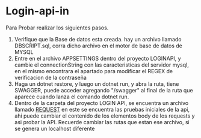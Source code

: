 # Login-api-in

Para Probar realizar los siguientes pasos.

1. Verifique que la Base de datos esta creada. hay un archivo llamado DBSCRIPT.sql, corra dicho archivo en el motor de base de datos de MYSQL
2. Entre en el archivo APPSETTINGS dentro del proyecto LOGINAPI, y cambie el connectionString con las caracteristicas del servidor mysql, en el mismo encontrara el apartado para modificar el REGEX de verificacion de la contraseña
3. Haga un dotnet restore, y luego un dotnet run, y abra la ruta, tiene SWAGGER, puede acceder agregando "/swagger" al final de la ruta que aparece cuando lanza el comando dotnet run.
4. Dentro de la carpeta del proyecto LOGIN API, se encuentra un archivo llamado [REQUEST](LoginAPI/requests.http) en este se encuentra las pruebas iniciales de la api, ahi puede cambiar el contenido de los elementos body de los requests y asi probar la API. Recuerde cambiar las rutas que estan ese archivo, si se genera un localhost diferente


##
